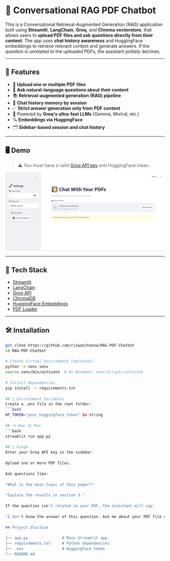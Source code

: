 # 🧠 Conversational RAG PDF Chatbot

This is a Conversational Retrieval-Augmented Generation (RAG) application built using **Streamlit**, **LangChain**, **Groq**, and **Chroma vectorstore**, that allows users to **upload PDF files and ask questions directly from their content**. The app uses **chat history awareness** and HuggingFace embeddings to retrieve relevant context and generate answers. If the question is unrelated to the uploaded PDFs, the assistant politely declines.

---

## 🚀 Features

- 📄 **Upload one or multiple PDF files**
- 🤖 **Ask natural-language questions about their content**
- 📚 **Retrieval-augmented generation (RAG) pipeline**
- 💬 **Chat history memory by session**
- ✅ **Strict answer generation only from PDF content**
- 🧠 Powered by **Groq's ultra-fast LLMs** (Gemma, Mixtral, etc.)
- 🔍 **Embeddings via HuggingFace**
- 🗂️ **Sidebar-based session and chat history**

---

## 🖥️ Demo

> ⚠️ You must have a valid [Groq API key](https://console.groq.com/) and HuggingFace token.

![Demo Screenshot](screenshot.png) <!-- optional, add your screenshot -->

---

## 🔧 Tech Stack

- [Streamlit](https://streamlit.io/)
- [LangChain](https://www.langchain.com/)
- [Groq API](https://console.groq.com/)
- [ChromaDB](https://www.trychroma.com/)
- [HuggingFace Embeddings](https://huggingface.co/)
- [PDF Loader](https://python.langchain.com/docs/modules/data_connection/document_loaders/pdf)

---

## 🛠️ Installation

```bash
git clone https://github.com/rizwanchanna/RAG-PDF-Chatbot
cd RAG-PDF-Chatbot

# Create virtual environment (optional)
python -m venv venv
source venv/bin/activate  # On Windows: venv\Scripts\activate

# Install dependencies
pip install -r requirements.txt

## 🔑 Environment Variables
Create a .env file in the root folder:
```bash
HF_TOKEN="your_huggingface_token" in string

## 🗝️ How to Run
```bash
streamlit run app.py

## 🧪 Usage
Enter your Groq API key in the sidebar.

Upload one or more PDF files.

Ask questions like:

"What is the main topic of this paper?"

"Explain the results in section 3."

If the question isn't related to your PDF, the assistant will say:

"I don't know the answer of this question. Ask me about your PDF file only."

## Project Stucture
.
├── app.py               # Main Streamlit app
├── requirements.txt     # Python dependencies
├── .env                 # HuggingFace token
└── README.md

